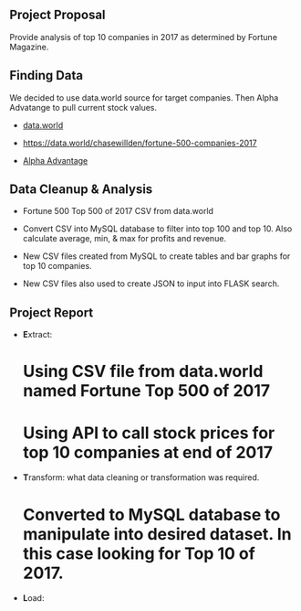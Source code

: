## Project Proposal

Provide analysis of top 10 companies in 2017 as determined by Fortune Magazine. 

## Finding Data

We decided to use data.world source for target companies. Then Alpha Advatange to pull current stock values. 

* [data.world](https://data.world/)
* https://data.world/chasewillden/fortune-500-companies-2017

* [Alpha Advantage](https://www.alphavantage.co/documentation/)


## Data Cleanup & Analysis


*  Fortune 500 Top 500 of 2017 CSV from data.world

*  Convert CSV into MySQL database to filter into top 100 and top 10. Also calculate average, min, & max for profits and     revenue. 

*  New CSV files created from MySQL to create tables and bar graphs for top 10 companies. 

* New CSV files also used to create JSON to input into FLASK search. 

## Project Report

* **E**xtract:
    # Using CSV file from data.world named Fortune Top 500 of 2017
    # Using API to call stock prices for top 10 companies at end of 2017

* **T**ransform: what data cleaning or transformation was required.
    # Converted to MySQL database to manipulate into desired dataset. In this case looking for Top 10 of 2017. 

* **L**oad: 
    # 



